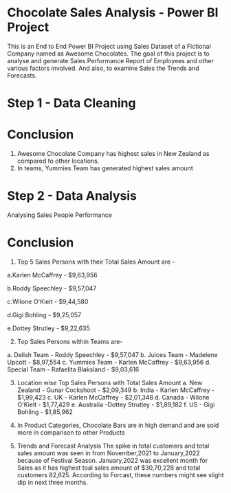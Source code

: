 # Chocolate Sales Analysis - Power BI Project
This is an End to End Power BI Project using Sales Dataset of a Fictional Company named as Awesome Chocolates. The goal of this project is to analyse and generate Sales Performance Report of Employees and other various factors involved. And also, to examine Sales the Trends and Forecasts. 
# Step 1 - Data Cleaning
# Conclusion
1. Awesome Chocolate Company has highest sales in New Zealand as compared to other locations.
2. In teams, Yummies Team has generated highest sales amount

# Step 2 - Data Analysis
Analysing Sales People Performance
# Conclusion
1. Top 5 Sales Persons with their Total Sales Amount are -

  a.Karlen McCaffrey - $9,63,956
  
  b.Roddy Speechley - $9,57,047
  
  c.Wilone O'Kielt - $9,44,580
  
  d.Gigi Bohling - $9,25,057
  
  e.Dottey Strutley - $9,22,635 

2. Top Sales Persons within Teams are-
 
  a. Delish Team - Roddy Speechley - $9,57,047
  b. Juices Team - Madelene Upcott - $8,97,554
  c. Yummies Team - Karlen McCaffrey - $9,63,956
  d. Special Team - Rafaelita Blaksland - $9,03,616

3. Location wise Top Sales Persons with Total Sales Amount
  a. New Zealand - Gunar Cockshoot - $2,09,349
  b. India - Karlen McCaffrey - $1,99,423
  c. UK - Karlen McCaffrey - $2,01,348
  d. Canada - Wilone O'Kielt - $1,77,429
e. Australia -Dottey Strutley - $1,89,182
f. US - Gigi Bohling - $1,85,962

4. In Product Categories, Chocolate Bars are in high demand and are sold more in comparison to other Products

5. Trends and Forecast Analysis
The spike in total customers and total sales amount was seen in from November,2021 to January,2022 because of Festival Season. January,2022 was excellent month for Sales as it has highest toal sales amount of $30,70,228 and total customers 82,625. According to Forcast, these numbers might see slight dip in next three months.
 




 
